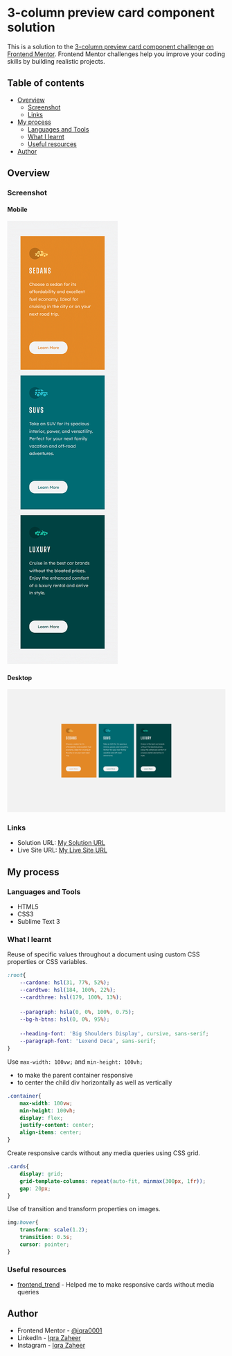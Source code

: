 # 3-column preview card component solution

This is a solution to the [3-column preview card component challenge on Frontend Mentor](https://www.frontendmentor.io/challenges/3column-preview-card-component-pH92eAR2-). Frontend Mentor challenges help you improve your coding skills by building realistic projects. 

## Table of contents

- [Overview](#overview)
  - [Screenshot](#screenshot)
  - [Links](#links)
- [My process](#my-process)
  - [Languages and Tools](#languages-and-tools)
  - [What I learnt](#what-i-learnt)
  - [Useful resources](#useful-resources)
- [Author](#author)

## Overview

### Screenshot

#### Mobile

![](./3-column-preview-mobile-screenshot-snip.png)

#### Desktop

![](./3-column-preview-desktop-screenshot.png)


### Links

- Solution URL: [My Solution URL](https://github.com/iqra0001/3-Column-Preview-Card-Component)
- Live Site URL: [My Live Site URL](https://iqra0001.github.io/3-Column-Preview-Card-Component/)

## My process

### Languages and Tools

- HTML5
- CSS3
- Sublime Text 3

### What I learnt

Reuse of specific values throughout a document using custom CSS properties or CSS variables.

```css
:root{
	--cardone: hsl(31, 77%, 52%);
	--cardtwo: hsl(184, 100%, 22%);
	--cardthree: hsl(179, 100%, 13%);

	--paragraph: hsla(0, 0%, 100%, 0.75);
	--bg-h-btns: hsl(0, 0%, 95%);

	--heading-font: 'Big Shoulders Display', cursive, sans-serif;
	--paragraph-font: 'Lexend Deca', sans-serif;
}
```

Use  ```max-width: 100vw;``` and ```min-height: 100vh;```
- to make the parent container responsive
- to center the child div horizontally as well as vertically

```css
.container{
	max-width: 100vw;
	min-height: 100vh;
	display: flex;
	justify-content: center;
	align-items: center;
}
```

Create responsive cards without any media queries using CSS grid.

```css
.cards{
	display: grid;
	grid-template-columns: repeat(auto-fit, minmax(300px, 1fr));
	gap: 20px;
}
```

Use of transition and transform properties on images.

```css
img:hover{
	transform: scale(1.2);
	transition: 0.5s;
	cursor: pointer;
}
```
### Useful resources

- [frontend_trend](https://www.instagram.com/p/CeB5XMIjPyK/) - Helped me to make responsive cards without media queries


## Author

- Frontend Mentor - [@iqra0001](https://www.frontendmentor.io/profile/iqra0001)
- LinkedIn - [Iqra Zaheer](https://www.linkedin.com/in/iqra-zaheer-45bb42231/)
- Instagram - [Iqra Zaheer](https://www.instagram.com/iqraaa0001/)
